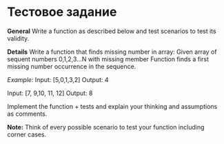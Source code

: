 # Тестовое задание
**General** 
Write a function as described below and test scenarios to test its validity.

**Details** 
Write a function that finds missing number in array: 
Given array of sequent numbers 0,1,2,3...N with missing member
Function finds a first missing number occurrence in the sequence.

*Example:*
Input: [5,0,1,3,2]
Output: 4

Input:  [7, 9,10, 11, 12]
Output: 8

Implement the function + tests and explain your thinking and assumptions as comments.

**Note:** 
Think of every possible scenario to test your function including corner cases.
